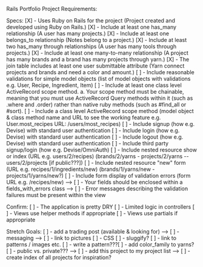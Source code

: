Rails Portfolio Project Requirements:

Specs:
[X] - Uses Ruby on Rails for the project
    (Project created and developed using Ruby on Rails.)
[X] - Include at least one has_many relationship
    (A user has many projects.)
[X] - Include at least one belongs_to relationship
    (Notes belong to a project.)
[X] - Include at least two has_many through relationships
    (A user has many tools through projects.)
[X] - Include at least one many-to-many relationship
    (A project has many brands and a brand has many projects through yarn.)
[X] - The join table includes at least one user submittable attribute
    (Yarn connect projects and brands and need a color and amount.)
[ ] - Include reasonable validations for simple model objects (list of model objects with validations e.g. User, Recipe, Ingredient, Item)
[ ] - Include at least one class level ActiveRecord scope method. a. Your scope method must be chainable, meaning that you must use ActiveRecord Query methods within it (such as .where and .order) rather than native ruby methods (such as #find_all or #sort).
[ ] - Include a class level ActiveRecord scope method (model object & class method name and URL to see the working feature e.g. User.most_recipes URL: /users/most_recipes)
[ ] - Include signup (how e.g. Devise) with standard user authentication
[ ] - Include login (how e.g. Devise) with standard user authentication
[ ] - Include logout (how e.g. Devise) with standard user authentication
[ ] - Include third party signup/login (how e.g. Devise/OmniAuth)
[ ] - Include nested resource show or index (URL e.g. users/2/recipes) (brands/2/yarns - projects/2/yarns -- users/2/projects [if public???])
[ ] - Include nested resource "new" form (URL e.g. recipes/1/ingredients/new) (brands/1/yarns/new - projects/1/yarns/new?)
[ ] - Include form display of validation errors (form URL e.g. /recipes/new)
    --> [ ] - Your fields should be enclosed within a fields_with_errors class
    --> [ ] - Error messages describing the validation failures must be present within the view

Confirm:
[ ] - The application is pretty DRY
[ ] - Limited logic in controllers
[ ] - Views use helper methods if appropriate
[ ] - Views use partials if appropriate

Stretch Goals:
[ ] - add a trading post (available & looking for)
    --> [ ] - messaging
    --> [ ] - link to pictures
[ ] - CSS
[ ] - sluggify?
[ ] - link to patterns / images etc.
[ ] - write a pattern???[ ] - add color_family to yarns?
[ ] - public vs. private???
    --> [ ] - add this project to my project list
    --> [ ] - create index of all projects for inspiration?
